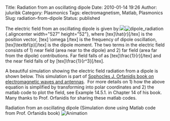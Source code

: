 Title: Radiation from an oscillating dipole
Date: 2010-01-14 19:26
Author: juluribk
Category: Plasmonics
Tags: electromagnetism, Matlab, Plasmonics
Slug: radiation-from-dipole
Status: published

The electric field from an oscillating dipole is given by:![](file:///C:/DOCUME%7E1/bxj139/LOCALS%7E1/Temp/moz-screenshot-1.jpg)![](http://upload.wikimedia.org/math/1/c/b/1cb95474b78138db05d3763ac2fcd75a.png "dipole_radiation"){.aligncenter width="527" height="52"}, where \[tex\]\\hat{r}\[/tex\] is the position vector, \[tex\] \\omega \[/tex\] is the frequency of dipole oscillation, \[tex\]\\textbf{p}\[/tex\] is the dipole moment. The two terms in the electric field consists of 1) near field (area near to the dipole) and 2) far field (area far from the dipole) contributions. Far field falls of as \[tex\]\\frac{1}{r}\[/tex\] and the near field falls of by \[tex\]\\frac{1}{r\^3}\[/tex\].

A beautiful simulation showing the electric field radiation from a dipole is shown below. This simulation is part of [Sophocles J. Orfanidis book on electromagnetic waves and antennas](http://www.ece.rutgers.edu/~orfanidi/ewa/).  For more details on 1) how the above equation is simplified by transforming into polar coordinates and 2) the matlab code to plot the field, see Example 14.5.1. in Chapter 14 of his book. Many thanks to Prof. Orfanidis for sharing these matlab codes.


Radiation from an oscillating dipole (Simulation done using Matlab code from Prof. Orfanidis book)
![]({filename}/images/dipmovie.gif "Animation")
